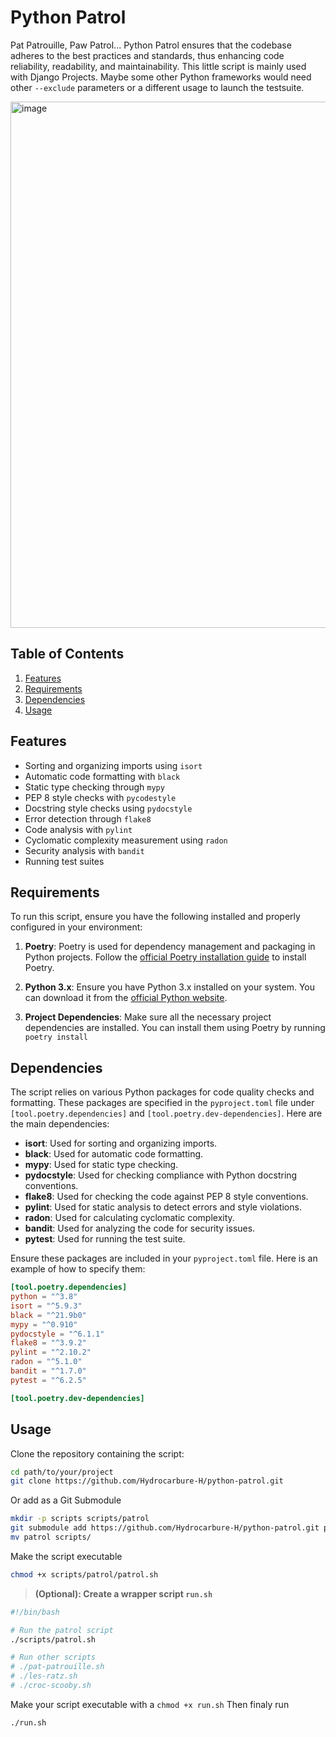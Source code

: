 # Python Patrol
Pat Patrouille, Paw Patrol... Python Patrol ensures that the codebase adheres to the best practices and standards, thus enhancing code reliability, readability, and maintainability.
This little script is mainly used with Django Projects. Maybe some other Python frameworks would need other `--exclude` parameters or a different usage to launch the testsuite.

<img width="842" alt="image" src="https://github.com/user-attachments/assets/c0ed7cac-6f97-4a3b-adff-cb145ff36f7a">

## Table of Contents

1. [Features](#features)
2. [Requirements](#requirements)
3. [Dependencies](#dependencies)
4. [Usage](#usage)

## Features

- Sorting and organizing imports using `isort`
- Automatic code formatting with `black`
- Static type checking through `mypy`
- PEP 8 style checks with `pycodestyle`
- Docstring style checks using `pydocstyle`
- Error detection through `flake8`
- Code analysis with `pylint`
- Cyclomatic complexity measurement using `radon`
- Security analysis with `bandit`
- Running test suites

## Requirements

To run this script, ensure you have the following installed and properly configured in your environment:

1. **Poetry**: Poetry is used for dependency management and packaging in Python projects. Follow the [official Poetry installation guide](https://python-poetry.org/docs/#installation) to install Poetry.

2. **Python 3.x**: Ensure you have Python 3.x installed on your system. You can download it from the [official Python website](https://www.python.org/downloads/).

3. **Project Dependencies**: Make sure all the necessary project dependencies are installed. You can install them using Poetry by running `poetry install`

## Dependencies

The script relies on various Python packages for code quality checks and formatting. These packages are specified in the `pyproject.toml` file under `[tool.poetry.dependencies]` and `[tool.poetry.dev-dependencies]`. Here are the main dependencies:

- **isort**: Used for sorting and organizing imports.
- **black**: Used for automatic code formatting.
- **mypy**: Used for static type checking.
- **pydocstyle**: Used for checking compliance with Python docstring conventions.
- **flake8**: Used for checking the code against PEP 8 style conventions.
- **pylint**: Used for static analysis to detect errors and style violations.
- **radon**: Used for calculating cyclomatic complexity.
- **bandit**: Used for analyzing the code for security issues.
- **pytest**: Used for running the test suite.

Ensure these packages are included in your `pyproject.toml` file. Here is an example of how to specify them:

```toml
[tool.poetry.dependencies]
python = "^3.8"
isort = "^5.9.3"
black = "^21.9b0"
mypy = "^0.910"
pydocstyle = "^6.1.1"
flake8 = "^3.9.2"
pylint = "^2.10.2"
radon = "^5.1.0"
bandit = "^1.7.0"
pytest = "^6.2.5"

[tool.poetry.dev-dependencies]
```

## Usage
Clone the repository containing the script:
```bash
cd path/to/your/project
git clone https://github.com/Hydrocarbure-H/python-patrol.git
```
Or add as a Git Submodule
```bash
mkdir -p scripts scripts/patrol
git submodule add https://github.com/Hydrocarbure-H/python-patrol.git patrol
mv patrol scripts/
```
Make the script executable
```bash
chmod +x scripts/patrol/patrol.sh
```
> **(Optional): Create a wrapper script `run.sh`**
```bash
#!/bin/bash

# Run the patrol script
./scripts/patrol.sh

# Run other scripts
# ./pat-patrouille.sh
# ./les-ratz.sh
# ./croc-scooby.sh
```
Make your script executable with a `chmod +x run.sh`
Then finaly run
```bash
./run.sh
```
